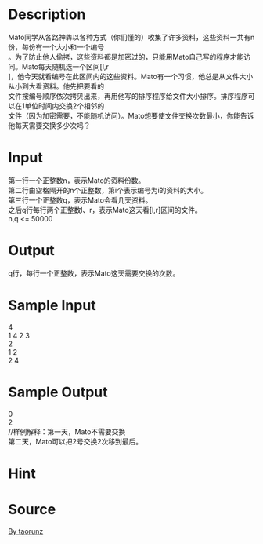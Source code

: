 
# Description

<div class="content"><div>
<div>Mato同学从各路神犇以各种方式（你们懂的）收集了许多资料，这些资料一共有n份，每份有一个大小和一个编号</div>
<div>。为了防止他人偷拷，这些资料都是加密过的，只能用Mato自己写的程序才能访问。Mato每天随机选一个区间[l,r</div>
<div>]，他今天就看编号在此区间内的这些资料。Mato有一个习惯，他总是从文件大小从小到大看资料。他先把要看的</div>
<div>文件按编号顺序依次拷贝出来，再用他写的排序程序给文件大小排序。排序程序可以在1单位时间内交换2个相邻的</div>
<div>文件（因为加密需要，不能随机访问）。Mato想要使文件交换次数最小，你能告诉他每天需要交换多少次吗？</div>
</div></div>

# Input

<div class="content"><div>第一行一个正整数n，表示Mato的资料份数。</div>
<div>第二行由空格隔开的n个正整数，第i个表示编号为i的资料的大小。</div>
<div>第三行一个正整数q，表示Mato会看几天资料。</div>
<div>之后q行每行两个正整数l、r，表示Mato这天看[l,r]区间的文件。</div>
<div>n,q &lt;= 50000</div></div>

# Output

<div class="content"><p>q行，每行一个正整数，表示Mato这天需要交换的次数。</p></div>

# Sample Input

<div class="content"><span class="sampledata">4<br/>
1 4 2 3<br/>
2<br/>
1 2<br/>
2 4</span></div>

# Sample Output

<div class="content"><span class="sampledata">0<br/>
2<br/>
//样例解释：第一天，Mato不需要交换<br/>
第二天，Mato可以把2号交换2次移到最后。</span></div>

# Hint

<div class="content"><p></p></div>

# Source

<div class="content"><p><a href="problemset.php?search=By taorunz">By taorunz</a></p></div>

